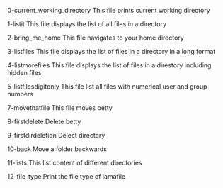 0-current_working_directory
	This file prints current working directory

1-listit
	This file displays the list of all files in a directory

2-bring_me_home
	This file navigates to your home directory

3-listfiles
	This file displays the list of files in a directory in a long format

4-listmorefiles
	This file displays the list of files in a direstory including hidden files

5-listfilesdigitonly
	This file list all files with numerical user and group numbers

7-movethatfile
	This file moves betty

8-firstdelete
	Delete betty

9-firstdirdeletion
	Delect directory

10-back
	Move a folder backwards

11-lists
	This list content of different directories

12-file_type
	Print the file type of iamafile
